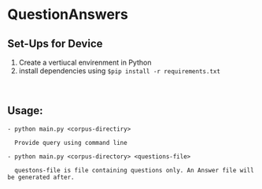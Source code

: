 # QuestionAnswers

## Set-Ups for Device

1. Create a vertiucal envirenment in Python
2. install dependencies using ```$pip install -r requirements.txt```

&nbsp;

## Usage:
    - python main.py <corpus-directiry>
    
      Provide query using command line

    - python main.py <corpus-directory> <questions-file>

      questons-file is file containing questions only. An Answer file will be generated after.
